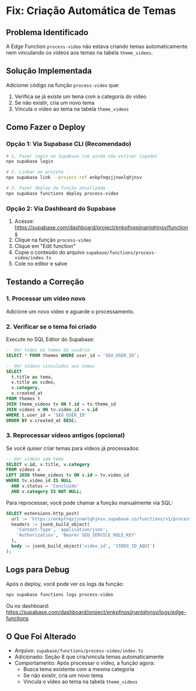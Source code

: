 # Fix: Criação Automática de Temas

## Problema Identificado
A Edge Function `process-video` não estava criando temas automaticamente nem vinculando os vídeos aos temas na tabela `theme_videos`.

## Solução Implementada
Adicionei código na função `process-video` que:
1. Verifica se já existe um tema com a categoria do vídeo
2. Se não existir, cria um novo tema
3. Vincula o vídeo ao tema na tabela `theme_videos`

## Como Fazer o Deploy

### Opção 1: Via Supabase CLI (Recomendado)
```bash
# 1. Fazer login no Supabase (se ainda não estiver logado)
npx supabase login

# 2. Linkar ao projeto
npx supabase link --project-ref enkpfnqsjjnanlqhjnsv

# 3. Fazer deploy da função atualizada
npx supabase functions deploy process-video
```

### Opção 2: Via Dashboard do Supabase
1. Acesse: https://supabase.com/dashboard/project/enkpfnqsjjnanlqhjnsv/functions
2. Clique na função `process-video`
3. Clique em "Edit function"
4. Copie o conteúdo do arquivo `supabase/functions/process-video/index.ts`
5. Cole no editor e salve

## Testando a Correção

### 1. Processar um vídeo novo
Adicione um novo vídeo e aguarde o processamento.

### 2. Verificar se o tema foi criado
Execute no SQL Editor do Supabase:
```sql
-- Ver todos os temas do usuário
SELECT * FROM themes WHERE user_id = 'SEU_USER_ID';

-- Ver vídeos vinculados aos temas
SELECT 
  t.title as tema,
  v.title as video,
  v.category,
  v.created_at
FROM themes t
JOIN theme_videos tv ON t.id = tv.theme_id
JOIN videos v ON tv.video_id = v.id
WHERE t.user_id = 'SEU_USER_ID'
ORDER BY v.created_at DESC;
```

### 3. Reprocessar vídeos antigos (opcional)
Se você quiser criar temas para vídeos já processados:
```sql
-- Ver vídeos sem tema
SELECT v.id, v.title, v.category
FROM videos v
LEFT JOIN theme_videos tv ON v.id = tv.video_id
WHERE tv.video_id IS NULL
  AND v.status = 'Concluído'
  AND v.category IS NOT NULL;
```

Para reprocessar, você pode chamar a função manualmente via SQL:
```sql
SELECT extensions.http_post(
  url := 'https://enkpfnqsjjnanlqhjnsv.supabase.co/functions/v1/process-video',
  headers := jsonb_build_object(
    'Content-Type', 'application/json',
    'Authorization', 'Bearer SEU_SERVICE_ROLE_KEY'
  ),
  body := jsonb_build_object('video_id', 'VIDEO_ID_AQUI')
);
```

## Logs para Debug
Após o deploy, você pode ver os logs da função:
```bash
npx supabase functions logs process-video
```

Ou no dashboard: https://supabase.com/dashboard/project/enkpfnqsjjnanlqhjnsv/logs/edge-functions

## O Que Foi Alterado
- Arquivo: `supabase/functions/process-video/index.ts`
- Adicionado: Seção 8 que cria/vincula temas automaticamente
- Comportamento: Após processar o vídeo, a função agora:
  - Busca tema existente com a mesma categoria
  - Se não existir, cria um novo tema
  - Vincula o vídeo ao tema na tabela `theme_videos`

